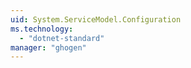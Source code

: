 ```yaml
---
uid: System.ServiceModel.Configuration
ms.technology: 
  - "dotnet-standard"
manager: "ghogen"
---
```

